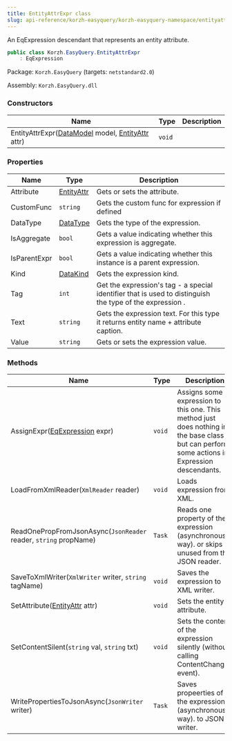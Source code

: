 ```yaml
---
title: EntityAttrExpr class
slug: api-reference/korzh-easyquery/korzh-easyquery-namespace/entityattrexpr-class
---
```



An EqExpression descendant that represents an entity attribute.
```csharp
public class Korzh.EasyQuery.EntityAttrExpr
    : EqExpression

```
Package: `Korzh.EasyQuery` (targets: `netstandard2.0`)

Assembly: `Korzh.EasyQuery.dll`

### Constructors

| Name | Type | Description | 
| --- | --- | --- | 
| EntityAttrExpr([DataModel](/api-reference/korzh-easyquery/korzh-easyquery-namespace/datamodel-class) model, [EntityAttr](/api-reference/korzh-easyquery/korzh-easyquery-namespace/entityattr-class) attr) | `void` |  | 


### Properties

| Name | Type | Description | 
| --- | --- | --- | 
| Attribute | [EntityAttr](/api-reference/korzh-easyquery/korzh-easyquery-namespace/entityattr-class) | Gets or sets the attribute. | 
| CustomFunc | `string` | Gets the custom func for expression if defined | 
| DataType | [DataType](/api-reference/easydata-core/easydata-namespace/datatype-enum) | Gets the type of the expression. | 
| IsAggregate | `bool` | Gets a value indicating whether this expression is aggregate. | 
| IsParentExpr | `bool` | Gets a value indicating whether this instance is a parent expression. | 
| Kind | [DataKind](/api-reference/korzh-easyquery/korzh-easyquery-namespace/datakind-enum) | Gets the expression kind. | 
| Tag | `int` | Get the expression's tag - a special identifier that is used to distinguish the type of the expression . | 
| Text | `string` | Gets the expression text. For this type it returns entity name + attribute caption. | 
| Value | `string` | Gets or sets the expression value. | 


### Methods

| Name | Type | Description | 
| --- | --- | --- | 
| AssignExpr([EqExpression](/api-reference/korzh-easyquery/korzh-easyquery-namespace/eqexpression-class) expr) | `void` | Assigns some expression to this one.  This method just does nothing in the base class but can perform some actions in Expression descendants. | 
| LoadFromXmlReader(`XmlReader` reader) | `void` | Loads expression from XML. | 
| ReadOnePropFromJsonAsync(`JsonReader` reader, `string` propName) | `Task` | Reads one property of the expression (asynchronous way). or skips unused from the JSON reader. | 
| SaveToXmlWriter(`XmlWriter` writer, `string` tagName) | `void` | Saves the expression to XML writer. | 
| SetAttribute([EntityAttr](/api-reference/korzh-easyquery/korzh-easyquery-namespace/entityattr-class) attr) | `void` | Sets the entity attribute. | 
| SetContentSilent(`string` val, `string` txt) | `void` | Sets the content of the expression silently (without calling ContentChanged event). | 
| WritePropertiesToJsonAsync(`JsonWriter` writer) | `Task` | Saves propeerties of the expression (asynchronous way). to JSON writer. |